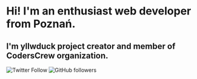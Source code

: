 # Hi! I'm an enthusiast web developer from Poznań.
## I'm yllwduck project creator and member of CodersCrew organization.

<img alt="Twitter Follow" src="https://img.shields.io/twitter/follow/Lynthius?color=blue&label=Follow%20me%21&logo=twitter&logoColor=blue&style=flat-square">
<img alt="GitHub followers" src="https://img.shields.io/github/followers/Lynthius?color=%23777777&label=Follow%20me%21&logo=github&style=flat-square">


<!--
**Lynthius/Lynthius** is a ✨ _special_ ✨ repository because its `README.md` (this file) appears on your GitHub profile.

Here are some ideas to get you started:

- 🔭 I’m currently working on ...
- 🌱 I’m currently learning ...
- 👯 I’m looking to collaborate on ...
- 🤔 I’m looking for help with ...
- 💬 Ask me about ...
- 📫 How to reach me: ...
- 😄 Pronouns: ...
- ⚡ Fun fact: ...
-->
